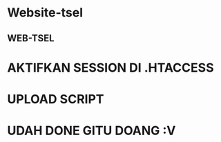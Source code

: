# Website-tsel

## WEB-TSEL

# AKTIFKAN SESSION DI .HTACCESS
# UPLOAD SCRIPT
# UDAH DONE GITU DOANG :V
